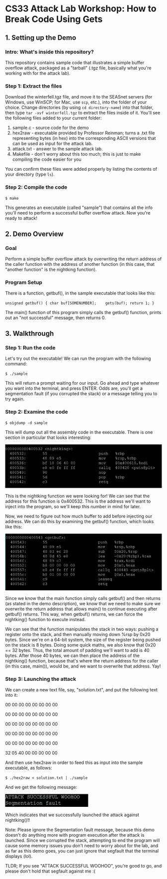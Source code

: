 # CS33 Attack Lab Workshop: How to Break Code Using Gets
## 1. Setting up the Demo

### Intro: What's inside this repository?
This repository contains sample code that illustrates a simple buffer overflow attack, packaged as a "tarball" (.tgz file, basically what you're working with for the attack lab).

### Step 1: Extract the files
Download the winterfell.tgz file, and move it to the SEASnet servers (for Windows, use WinSCP; for Mac, use `scp`, etc.), into the folder of your choice. Change directories (by using `cd directory-name`) into that folder, then type `tar -xvf winterfell.tgz` to extract the files inside of it. You'll see the following files added to your current folder:

1. sample.c - source code for the demo
2. hex2raw - executable provided by Professor Reinman; turns a .txt file representing bytes (in hex) into the corresponding ASCII versions that can be used as input for the attack lab.
3. attack.txt - answer to the sample attack lab.
4. Makefile - don't worry about this too much; this is just to make compiling the code easier for you

You can confirm these files were added properly by listing the contents of your directory (type `ls`).

### Step 2: Compile the code

`$ make`

This generates an executable (called "sample") that contains all the info you'll need to perform a successful buffer overflow attack. Now you're ready to attack!

## 2. Demo Overview

### Goal

Perform a simple buffer overflow attack by overwriting the return address of the caller function with the address of another function (in this case, that "another function" is the nightking function).

### Program Setup

There is a function, getbuf(), in the sample executable that looks like this:

`
unsigned getbuf()
{
    char buf[SOMENUMBER];   
    gets(buf);
    return 1;
}
`

The main() function of this program simply calls the getbuf() function, prints out an "not successful" message, then returns 0.

## 3. Walkthrough

### Step 1: Run the code

Let's try out the executable! We can run the program with the following command:

`$ ./sample`

This will return a prompt waiting for our input. Go ahead and type whatever you want into the terminal, and press ENTER. Odds are, you'll get a segmentation fault (if you corrupted the stack) or a message telling you to try again.


### Step 2: Examine the code

`$ objdump -d sample`

This will dump out all the assembly code in the executable. There is one section in particular that looks interesting:

![alt text](https://github.com/JuliaB1/CS33-Attack-Lab-Workshop-S19/blob/master/img/nightking.PNG "omg it's the night king")

This is the nightking function we were looking for! We can see that the address for this function is 0x400532. This is the address we'll want to inject into the program, so we'll keep this number in mind for later.

Now, we need to figure out how much buffer to add before injecting our address. We can do this by examining the getbuf() function, which looks like this:

![alt text](https://github.com/JuliaB1/CS33-Attack-Lab-Workshop-S19/blob/master/img/getbuf.PNG "gets is weak lol")

Since we know that the main function simply calls getbuf() and then returns (as stated in the demo description), we know that we need to make sure we overwrite the return address that allows main() to continue executing after getbuf() returns. This way, when getbuf() returns, we can force the nightking() function to execute instead.

We can see that the function manipulates the stack in two ways: pushing a register onto the stack, and then manually moving down %rsp by 0x20 bytes. Since we're on a 64-bit system, the size of the register being pushed on the stack is 8 bytes. Doing some quick maths, we also know that 0x20 == 32 bytes. Thus, the total amount of padding we'll want to add is 40 bytes. After those 40 bytes, we can then place the address of the nightking() function, because that's where the return address for the caller (in this case, main()), would be, and we want to overwrite that address. Yay!


### Step 3: Launching the attack

We can create a new text file, say, "solution.txt", and put the following text into it:

00 00 00 00 00 00 00 00

00 00 00 00 00 00 00 00

00 00 00 00 00 00 00 00

00 00 00 00 00 00 00 00

00 00 00 00 00 00 00 00

32 05 40 00 00 00 00 00

And then use hex2raw in order to feed this as input into the sample executable, as follows:

`$ ./hex2raw < solution.txt | ./sample`

And we get the following message:

![alt text](https://github.com/JuliaB1/CS33-Attack-Lab-Workshop-S19/blob/master/img/oops.PNG "sorry you had to see the segfault")

Which indicates that we successfully launched the attack against nightking()!!

Note: Please ignore the Segmentation fault message, because this demo doesn't do anything more with program execution after the attack is launched. Since we corrupted the stack, attempting to end the program will cause some memory issues you don't need to worry about for the lab, and as far as this demo goes, you can just ignore that segfault that the terminal displays (lol).

TLDR; If you see "ATTACK SUCCESSFUL WOOHOO", you're good to go, and please don't hold that segfault against me :(
